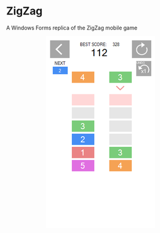 # ZigZag

A Windows Forms replica of the ZigZag mobile game

<p align="center">
  <img src="https://raw.githubusercontent.com/JonathanLRC/ZigZag/master/LevelScreen.PNG"/>
</p>
